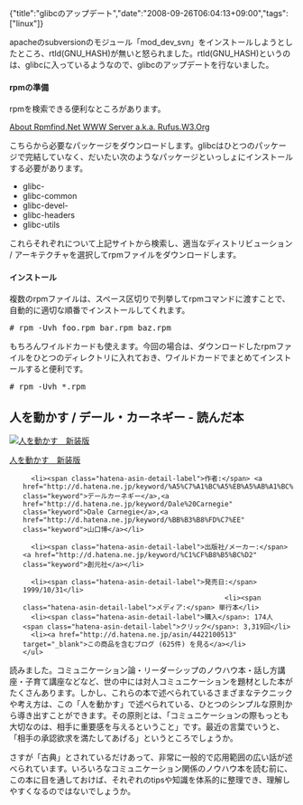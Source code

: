 {"title":"glibcのアップデート","date":"2008-09-26T06:04:13+09:00","tags":["linux"]}

<!-- DATE: 2008-09-25T21:04:13+00:00 -->
<!-- OLDURL: http://d.hatena.ne.jp/cou929_la/20080925/ -->


<div class="section">
<p>apacheのsubversionのモジュール「mod_dev_svn」をインストールしようとしたところ、rtld(GNU_HASH)が無いと怒られました。rtld(GNU_HASH)というのは、glibcに入っているようなので、glibcのアップデートを行ないました。</p>
<h4>rpmの準備</h4>
<p>rpmを検索できる便利なところがあります。</p>
<p><a href="http://fr.rpmfind.net/" target="_blank">About Rpmfind.Net WWW Server a.k.a. Rufus.W3.Org</a></p>
<p>こちらから必要なパッケージをダウンロードします。glibcはひとつのパッケージで完結していなく、だいたい次のようなパッケージといっしょにインストールする必要があります。</p>

<ul>
<li>glibc-</li>
<li>glibc-common</li>
<li>glibc-devel-</li>
<li>glibc-headers</li>
<li>glibc-utils</li>
</ul>
<p>これらそれぞれについて上記サイトから検索し、適当なディストリビューション / アーキテクチャを選択してrpmファイルをダウンロードします。</p>
<h4>インストール</h4>
<p>複数のrpmファイルは、スペース区切りで列挙してrpmコマンドに渡すことで、自動的に適切な順番でインストールしてくれます。</p>
<pre>
# rpm -Uvh foo.rpm bar.rpm baz.rpm
</pre>
<p>もちろんワイルドカードも使えます。今回の場合は、ダウンロードしたrpmファイルをひとつのディレクトリに入れておき、ワイルドカードでまとめてインストールすると便利です。</p>
<pre>
# rpm -Uvh *.rpm
</pre>
</div>





<h2>人を動かす / デール・カーネギー - 読んだ本</h2>
<div class="section">
<div class="amazlet-box">
  <a href="http://www.amazon.co.jp/exec/obidos/ASIN/4422100513/pleasesleep-22/ref=nosim/"><img src="https://images-fe.ssl-images-amazon.com/images/I/41nzfdbp0IL._SL160_.jpg" class="hatena-asin-detail-image" alt="人を動かす　新装版" title="人を動かす　新装版"></a>
  <div class="hatena-asin-detail-info">
    <p class="hatena-asin-detail-title"><a href="http://www.amazon.co.jp/exec/obidos/ASIN/4422100513/pleasesleep-22/ref=nosim/">人を動かす　新装版</a></p>
    <ul>
      
      <li><span class="hatena-asin-detail-label">作者:</span> <a href="http://d.hatena.ne.jp/keyword/%A5%C7%A1%BC%A5%EB%A5%AB%A1%BC%A5%CD%A5%AE%A1%BC" class="keyword">デールカーネギー</a>,<a href="http://d.hatena.ne.jp/keyword/Dale%20Carnegie" class="keyword">Dale Carnegie</a>,<a href="http://d.hatena.ne.jp/keyword/%BB%B3%B8%FD%C7%EE" class="keyword">山口博</a></li>
      
      <li><span class="hatena-asin-detail-label">出版社/メーカー:</span> <a href="http://d.hatena.ne.jp/keyword/%C1%CF%B8%B5%BC%D2" class="keyword">創元社</a></li>
      
      <li><span class="hatena-asin-detail-label">発売日:</span> 1999/10/31</li>
                                                      <li><span class="hatena-asin-detail-label">メディア:</span> 単行本</li>
      <li><span class="hatena-asin-detail-label">購入</span>: 174人 <span class="hatena-asin-detail-label">クリック</span>: 3,319回</li>
      <li><a href="http://d.hatena.ne.jp/asin/4422100513" target="_blank">この商品を含むブログ (625件) を見る</a></li>
    </ul>
  </div>
  <div class="hatena-asin-detail-foot"></div>
</div>

<p>読みました。コミュニケーション論・リーダーシップのノウハウ本・話し方講座・子育て講座などなど、世の中には対人コミュニケーションを題材とした本がたくさんあります。しかし、これらの本で述べられているさまざまなテクニックや考え方は、この「人を動かす」で述べられている、ひとつのシンプルな原則から導き出すことができます。その原則とは、「コミュニケーションの際もっとも大切なのは、相手に重要感を与えるということ」です。最近の言葉でいうと、「相手の承認欲求を満たしてあげる」というところでしょうか。</p>
<p>さすが「古典」とされているだけあって、非常に一般的で応用範囲の広い話が述べられています。いろいろなコミュニケーション関係のノウハウ本を読む前に、この本に目を通しておけば、それぞれのtipsや知識を体系的に整理でき、理解しやすくなるのではないでしょうか。</p>
</div>






